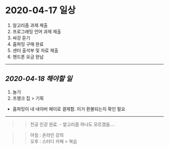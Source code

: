 # 2020-04-17 일상 
1. 알고리즘 과제 제출
2. 프로그래밍 언어 과제 제출
3. 싸강 듣기
4. 홈파밍 구매 완료
5. 센터 출석부 및 자료 제출
6. 핸드폰 요금 완납

-----------------------------------
## *2020-04-18 해야할 일*
1. 놀기
2. 프랭크 집 > 기획

 * 홈파밍이 내 네이버 페이로 결제함. 이거 환불되는지 확인 필요

-----------
>> 전공 인강 완료. - 알고리즘 하나도 모르겠음....<BR>

>> 아침 : 온라인 강의<BR>
>> 오후 : 스터디 카페 > 복습